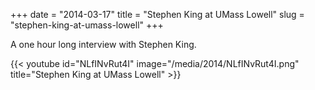 +++
date = "2014-03-17"
title = "Stephen King at UMass Lowell"
slug = "stephen-king-at-umass-lowell"
+++

A one hour long interview with Stephen King.

{{< youtube id="NLfINvRut4I" image="/media/2014/NLfINvRut4I.png" title="Stephen King at UMass Lowell" >}}
